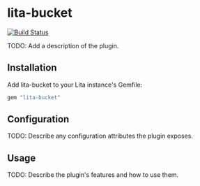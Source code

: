 # lita-bucket

[![Build Status](https://travis-ci.org/marten/lita-bucket.png?branch=master)](https://travis-ci.org/marten/lita-bucket)

TODO: Add a description of the plugin.

## Installation

Add lita-bucket to your Lita instance's Gemfile:

``` ruby
gem "lita-bucket"
```

## Configuration

TODO: Describe any configuration attributes the plugin exposes.

## Usage

TODO: Describe the plugin's features and how to use them.
